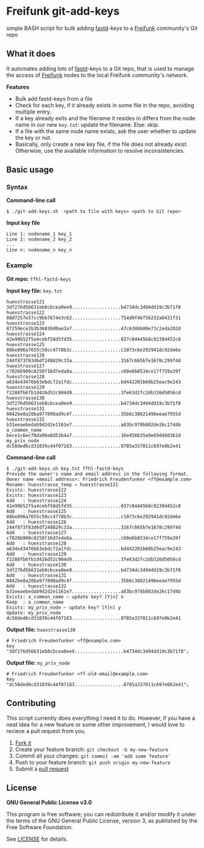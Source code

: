 # Freifunk git-add-keys

simple BASH script for bulk adding [fastd]-keys to a [Freifunk] community's Git repo


## What it does

It automates adding lots of [fastd]-keys to a Git repo, that is used to manage the access of [Freifunk] nodes to the local Freifunk community's network.

**Features**
* Bulk add fastd-keys from a file
* Check for each key, if it already exists in some file in the repo, avoiding multiple entry.
* If a key already exits and the filename it resides in differs from the node name in our new `key.txt`: update the filename. Else: skip.
* If a file with the same node name exists, ask the user whether to update the key or not.
* Basically, only create a new key file, if the file does not already exist. Otherwise, use the available information to resolve inconsistencies.


## Basic usage

### Syntax

**Command-line call**

    $ ./git-add-keys.sh  <path to file with keys> <path to Git repo>

**Input key file**

    Line 1: nodename_1 key_1
    Line 2: nodename_2 key_2
    ...
    Line n: nodename_n key_n

### Example

**Git repo:** `ffhl-fastd-keys`

**Input key file:** `key.txt`

    huexstrasse121 3df276d56631eb8cbcea0ee9..................b4734dc3494dd19c3b71f8
    huexstrasse122 08d7257e57cc9bb7674e3c62..................754d9f46f56232a0431f31
    huexstrasse123 87259ece2b3b36030d0ae3a7..................47c6386b00e73c2eda202d
    huexstrasse124 42e99b52f5a4cebf58d5fd35..................037c84445b8c9239d452c8
    huexstrasse125 88be896a7655c50cc4778b3c..................c1073c6e292941dc92de6e
    huexstrasse126 244f873f83d6df248829c33a..................3167c665b7e1678c299f4d
    huexstrasse127 c7026b900c8258f16d7eda8a..................c60e6b8534ce17f759a39f
    huexstrasse128 a634e43476b63ebdc72a1fdc..................bd442201b60b25eac9e243
    huexstrasse129 f2288fb6fb1d426d52c904d9..................3fe63d2fc2db326d5056cd
    huexstrasse130 3df276d56631eb8cbcea0ee9..................b4734dc3494dd19c3b71f8
    huexstrasse131 0842be8a28ba977090ad9c4f..................35b6c38821496eeae7955d
    huexstrasse132 b31eeaebedab9d2d2e1161e7..................a83bc978b802de26c17d4b
    a_common_name bece1c6ecf8da90a8d53b4a7..................16e456b35a9e69d48d361d
    my_priv_node dc58ded6cd31039c44f07183..................8785a337011c697e0b2e41

**Command-line call**

    $ ./git-add-keys.sh key.txt ffhl-fastd-keys
    Provide the owner's name and email address in the following format.
    Owner name <email address>: Friedrich Freudenfunker <ff@example.com>
    Rename: huexstrasse_temp → huexstrasse121
    Exists: huexstrasse122
    Exists: huexstrasse123
    Add   : huexstrasse124 42e99b52f5a4cebf58d5fd35..................037c84445b8c9239d452c8
    Add   : huexstrasse125 88be896a7655c50cc4778b3c..................c1073c6e292941dc92de6e
    Add   : huexstrasse126 244f873f83d6df248829c33a..................3167c665b7e1678c299f4d
    Add   : huexstrasse127 c7026b900c8258f16d7eda8a..................c60e6b8534ce17f759a39f
    Add   : huexstrasse128 a634e43476b63ebdc72a1fdc..................bd442201b60b25eac9e243
    Add   : huexstrasse129 f2288fb6fb1d426d52c904d9..................3fe63d2fc2db326d5056cd
    Add   : huexstrasse130 3df276d56631eb8cbcea0ee9..................b4734dc3494dd19c3b71f8
    Add   : huexstrasse131 0842be8a28ba977090ad9c4f..................35b6c38821496eeae7955d
    Add   : huexstrasse132 b31eeaebedab9d2d2e1161e7..................a83bc978b802de26c17d4b
    Exists: a_common_name – update key? [Y|n] n
    Keep  : a_common_name
    Exists: my_priv_node – update key? [Y|n] y
    Update: my_priv_node dc58ded6cd31039c44f07183..................8785a337011c697e0b2e41

**Output file:** `huexstrasse130`

    # Friedrich Freudenfunker <ff@example.com>
    key "3df276d56631eb8cbcea0ee9..................b4734dc3494dd19c3b71f8";

**Output file:** `my_priv_node`

    # Friedrich Freudenfunker <ff-old-email@example.com>
    key "dc58ded6cd31039c44f07183..................8785a337011c697e0b2e41";


## Contributing

This script currently does everything I need it to do. However, if you have a neat idea for a new feature or some other improvement, I would love to recieve a pull request from you.

1. [Fork it][fork]
2. Create your feature branch: `git checkout -b my-new-feature`
3. Commit all your changes: `git commit -am 'add some feature'`
4. Push to your feature branch: `git push origin my-new-feature`
5. Submit a [pull request][pr]


## License

**GNU General Public License v3.0**

This program is free software; you can redistribute it and/or modify it under the terms of the GNU General Public License, version 3, as published by the Free Software Foundation.

See [LICENSE](LICENSE) for details.



[Freifunk]: http://freifunk.net/
[fastd]: https://projects.universe-factory.net/projects/fastd/wiki
[fork]: https://help.github.com/articles/fork-a-repo/
[pr]: https://help.github.com/articles/creating-a-pull-request/
[license-file]: LICENSE

